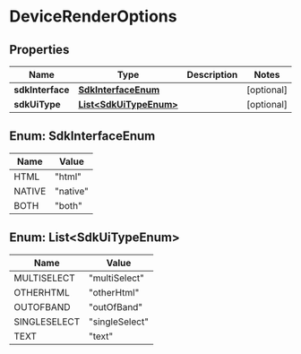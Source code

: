 

# DeviceRenderOptions


## Properties

| Name | Type | Description | Notes |
|------------ | ------------- | ------------- | -------------|
|**sdkInterface** | [**SdkInterfaceEnum**](#SdkInterfaceEnum) |  |  [optional] |
|**sdkUiType** | [**List&lt;SdkUiTypeEnum&gt;**](#List&lt;SdkUiTypeEnum&gt;) |  |  [optional] |



## Enum: SdkInterfaceEnum

| Name | Value |
|---- | -----|
| HTML | &quot;html&quot; |
| NATIVE | &quot;native&quot; |
| BOTH | &quot;both&quot; |



## Enum: List&lt;SdkUiTypeEnum&gt;

| Name | Value |
|---- | -----|
| MULTISELECT | &quot;multiSelect&quot; |
| OTHERHTML | &quot;otherHtml&quot; |
| OUTOFBAND | &quot;outOfBand&quot; |
| SINGLESELECT | &quot;singleSelect&quot; |
| TEXT | &quot;text&quot; |




